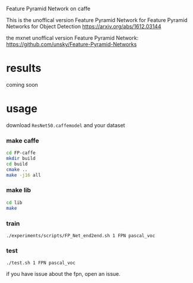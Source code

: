 Feature Pyramid Network on caffe

This is the unoffical version  Feature Pyramid Network for Feature Pyramid Networks for Object Detection https://arxiv.org/abs/1612.03144


the mxnet unoffical version  Feature Pyramid Network: https://github.com/unsky/Feature-Pyramid-Networks 
# results
coming soon
# usage
download  `ResNet50.caffemodel` and your dataset
### make caffe
```bash
cd FP-caffe
mkdir build
cd build
cmake ..
make -j16 all
```
### make lib

```bash
cd lib
make 
```
### train
```
./experiments/scripts/FP_Net_end2end.sh 1 FPN pascal_voc
```
### test
```
./test.sh 1 FPN pascal_voc
```

if you have issue about the fpn, open an issue.
